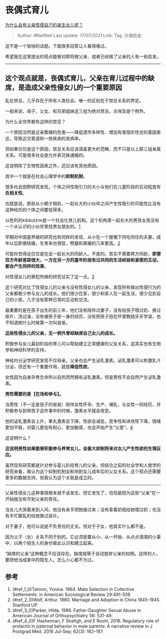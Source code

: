 # 丧偶式育儿

[为什么会有父亲性侵自己的亲生女儿呢？](https://www.zhihu.com/question/34149047/answer/1872352056)

> Author: #NellNell
> Last update: *17/07/2021*
> Link:
> Tag:
> 沙海拾金:

这不是一个愉快的话题。下面很多回答让人看得难过。

希望我在这里提出的观点能够对即将做父亲、或者已经做了父亲的人有一些启发。

---

## 这个观点就是，丧偶式育儿，父亲在育儿过程中的缺席，是造成父亲性侵女儿的一个重要原因

乱伦禁忌，几乎存在于所有人类社会。唯一的区别在于禁忌关系的界定。

一般来说，母子、父女、和兄弟姐妹这三组为绝对禁忌。古埃及是个例外。

为什么全世界都有这样的禁忌？

一个原因当然是近亲繁殖的危害——降低遗传多样性、增加有害隐形性状的基因表达，导致近交衰退和一些疾病的发病率。

但如果仅仅是这个原因，禁忌关系应该涵盖更大的范畴，而不只是以上那三组亲属关系。可是很多社会是允许表兄妹通婚的。

这说明除了生物性因素之外，还应该有其他原因。

其中一个就是在社会心理学中的**抑制机制**。

很多社会田野研究发现，个体之间性吸引力的大小与他们在儿童阶段的互动程度有**负相关性**。

也就是说，那些从小朝夕相处、一起长大的小伙伴之间产生性吸引的可能性比没有这种经历的个体之间要低得多。

以色列的kibbutzim是一个社会化育儿机构，这个机构里一起长大的男孩女孩没有一个从认识的小伙伴里找男女朋友的。[1](#ref_1)

早期对中国童养媳的研究也有同样的发现，从小在一个屋檐下同吃同住的夫妻，成年以后即便结婚，生育率也很低，劈腿和离婚的几率更高。[2](#ref_2)

可能你觉得这仅仅是在说一起长大的同龄人。不是的。其实不需要两方同龄，**即便双方年龄差距很大，一方在另一方的童年阶段有过共同的生活经验和紧密的互动，都会产生同样的效果**。

对性侵女儿的罪犯所做的研究证实了这一点。[3](#ref_3)

这个研究对比了性侵女儿的父亲与没有性侵女儿的父亲，发现所有做出性侵行为的父亲都极少参与女儿的成长。他们很少在家，很少和家人在一起生活，很少见到自己的小孩，几乎没有那种日常的互动和交流。

最重要的是在孩子出生的前三年，他们没有陪伴过妻子，没有给孩子喂过奶、换过尿片、洗过澡，没有被孩子尿一身的经历，没有把孩子抱在怀里教她牙牙学语，也不知道她什么时候第一次叫爸爸。

**这些性侵女儿的父亲，无一例外曾经缺席自己女儿的成长。**

积极参与女儿最初阶段的育儿可以帮助建立正常健康的父女关系，这其实也有生物学和神经科学的支持。

神经内分泌学研究发现不仅母亲，父亲也会产生泌乳激素。泌乳激素可以刺激乳汁分泌，但还有一个重要作用，就是**降低性欲**。

女性因为自身孕育生命所以自热而然拥有泌乳激素。但是男性不会自然产生泌乳激素。

**男性需要的是【在场和参与】。**

当男性（不一定是孩子的爸爸）陪伴女性怀孕、生产、哺乳，与女性一同经历，并积极参与到带孩子这件事中的时候，激素水平就会改变。

他的泌乳激素会上升，睾丸激素会下降，性欲会减低，竞争性和进攻性下降，情绪更加平稳，对婴儿更加有耐心、更加敏感，也会开始产生“父爱”。[4](#ref_4)

这说明什么？

**这说明男性如果能够积极参与养育女儿，会极大抑制将来对女儿产生性欲的生理反应。**

虽然现有研究都是针对参与婴儿阶段育儿的父亲，但结合之前的社会学和人类学的研究来看，我认为这个抑制机制会影响到女儿成年后的父女关系。这个观点还需要更多的数据支持，但我认为这个关联是成立的。

---

父亲性侵女儿这种事情根本就不该发生。但它发生了，恰恰是因为这些“父亲”在一开始就没有尽到父亲的责任。

当女儿大哭着来到人间，他没有亲手把她接过来；没有拿着奶瓶给她喂过奶；也没有手忙脚乱的给她换过尿片。

对于妻子，他可以说是不负责任的丈夫。但对于子女，他其实什么都不是。

因为父子（女）关系不同于别的，它必须是要从小、从一开始、从点点滴滴的小事中、以两个陌生人的身份彼此认识和建立起来。

“缺席的父亲”这种概念不应该存在。缺席就等于自动放弃父亲的权柄。这样的人，要把他当成家中的陌生人。怎么小心都不为过。

## 参考

1. (#ref_1_0)Talmon, Yonina. 1964. Mate Selection in Collective Settlements. in American Sociological Review 29:491-508
2. (#ref_2_0)Wolf, Arthur. 1980. Marriage and Adoption in China 1845-1945. Stanford UP.
3. (#ref_3_0)Parker, Hilda. 1986. Father-Daughter Sexual Abuse in American Journal of Orthopsychiatry 56: 531-49.
4. (#ref_4_0)F Hashemian, F Shafigh, and E Roohi, 2016. Regulatory role of prolactin in paternal behavior in male parents: A narrative review in J Postgrad Med. 2016 Jul-Sep; 62(3): 182–187.
